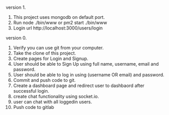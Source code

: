 version 1.
1. This project uses mongodb on default port.
2. Run node ./bin/www or pm2 start ./bin/www
3. Login url http://localhost:3000/users/login


version 0.
1. Verify you can use git from your computer.
2. Take the clone of this project. 
3. Create pages for Login and Signup.
4. User should be able to Sign Up using full name, username, email and password.
5. User should be able to log in using (username OR email) and password.
6. Commit and push code to git.
7. Create a dashboard page and redirect user to dashbaord after successful login.
8. create chat functionality using socket.io.
9. user can chat with all loggedin users.
10. Push code to gitlab
